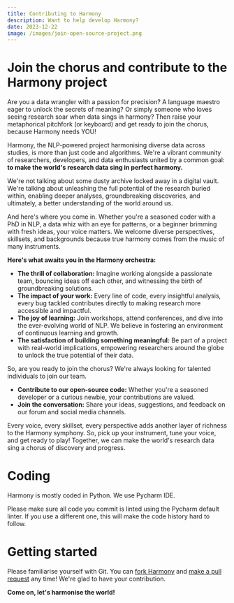 ```yaml
---
title: Contributing to Harmony
description: Want to help develop Harmony?
date: 2023-12-22
image: /images/join-open-source-project.png
---
```


# Join the chorus and contribute to the Harmony project

Are you a data wrangler with a passion for precision? A language maestro eager to unlock the secrets of meaning? Or simply someone who loves seeing research soar when data sings in harmony? Then raise your metaphorical pitchfork (or keyboard) and get ready to join the chorus, because Harmony needs YOU!

Harmony, the NLP-powered project harmonising diverse data across studies, is more than just code and algorithms. We're a vibrant community of researchers, developers, and data enthusiasts united by a common goal: **to make the world's research data sing in perfect harmony.**

We're not talking about some dusty archive locked away in a digital vault. We're talking about unleashing the full potential of the research buried within, enabling deeper analyses, groundbreaking discoveries, and ultimately, a better understanding of the world around us.

And here's where you come in. Whether you're a seasoned coder with a PhD in NLP, a data whiz with an eye for patterns, or a beginner brimming with fresh ideas, your voice matters. We welcome diverse perspectives, skillsets, and backgrounds because true harmony comes from the music of many instruments.

**Here's what awaits you in the Harmony orchestra:**

* **The thrill of collaboration:** Imagine working alongside a passionate team, bouncing ideas off each other, and witnessing the birth of groundbreaking solutions.
* **The impact of your work:** Every line of code, every insightful analysis, every bug tackled contributes directly to making research more accessible and impactful.
* **The joy of learning:** Join workshops, attend conferences, and dive into the ever-evolving world of NLP. We believe in fostering an environment of continuous learning and growth.
* **The satisfaction of building something meaningful:** Be part of a project with real-world implications, empowering researchers around the globe to unlock the true potential of their data.

So, are you ready to join the chorus? We're always looking for talented individuals to join our team.

* **Contribute to our open-source code:** Whether you're a seasoned developer or a curious newbie, your contributions are valued.
* **Join the conversation:** Share your ideas, suggestions, and feedback on our forum and social media channels.

Every voice, every skillset, every perspective adds another layer of richness to the Harmony symphony. So, pick up your instrument, tune your voice, and get ready to play! Together, we can make the world's research data sing a chorus of discovery and progress.

# Coding 

Harmony is mostly coded in Python. We use Pycharm IDE.

Please make sure all code you commit is linted using the Pycharm default linter. If you use a different one, this will make the code history hard to follow.

# Getting started

Please familiarise yourself with Git. You can [fork Harmony](https://github.com/harmonydata/harmony/fork) and [make a pull request](https://github.com/harmonydata/harmony/pulls) any time! We're glad to have your contribution.

**Come on, let's harmonise the world!**

